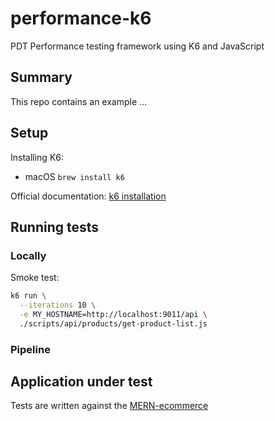 # performance-k6
PDT Performance testing framework using K6 and JavaScript

## Summary
This repo contains an example ...

## Setup

Installing K6:
- macOS
    `brew install k6`

Official documentation: [k6 installation](https://grafana.com/docs/k6/latest/set-up/install-k6/)

## Running tests 

### Locally
Smoke test:

```bash
k6 run \
  --iterations 10 \
  -e MY_HOSTNAME=http://localhost:9011/api \
  ./scripts/api/products/get-product-list.js
```

### Pipeline


## Application under test  
Tests are written against the [MERN-ecommerce](https://github.com/zecarrera/mern-ecommerce/tree/master)